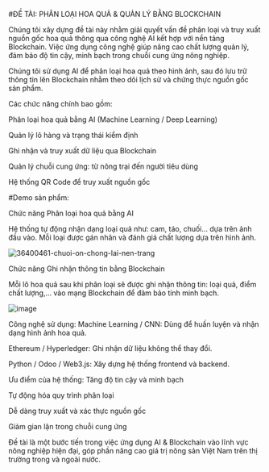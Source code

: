 #ĐỀ TÀI: PHÂN LOẠI HOA QUẢ & QUẢN LÝ BẰNG BLOCKCHAIN


Chúng tôi xây dựng đề tài này nhằm giải quyết vấn đề phân loại và truy xuất nguồn gốc hoa quả thông qua công nghệ AI kết hợp với nền tảng Blockchain. Việc ứng dụng công nghệ giúp nâng cao chất lượng quản lý, đảm bảo độ tin cậy, minh bạch trong chuỗi cung ứng nông nghiệp.

Chúng tôi sử dụng AI để phân loại hoa quả theo hình ảnh, sau đó lưu trữ thông tin lên Blockchain nhằm theo dõi lịch sử và chứng thực nguồn gốc sản phẩm.

Các chức năng chính bao gồm:

Phân loại hoa quả bằng AI (Machine Learning / Deep Learning)

Quản lý lô hàng và trạng thái kiểm định

Ghi nhận và truy xuất dữ liệu qua Blockchain

Quản lý chuỗi cung ứng: từ nông trại đến người tiêu dùng

Hệ thống QR Code để truy xuất nguồn gốc

#Demo sản phẩm:



Chức năng Phân loại hoa quả bằng AI

Hệ thống tự động nhận dạng loại quả như: cam, táo, chuối... dựa trên ảnh đầu vào. Mỗi loại được gán nhãn và đánh giá chất lượng dựa trên hình ảnh.

![36400461-chuoi-on-chong-lai-nen-trang](https://github.com/user-attachments/assets/9669de90-c8d1-4370-bad7-421f63f79ee6)


Chức năng Ghi nhận thông tin bằng Blockchain

Mỗi lô hoa quả sau khi phân loại sẽ được ghi nhận thông tin: loại quả, điểm chất lượng,... vào mạng Blockchain để đảm bảo tính minh bạch.

![image](https://github.com/user-attachments/assets/817c3088-3979-4729-a5ab-33095067239c)


Công nghệ sử dụng:
Machine Learning / CNN: Dùng để huấn luyện và nhận dạng hình ảnh hoa quả.

Ethereum / Hyperledger: Ghi nhận dữ liệu không thể thay đổi.

Python / Odoo / Web3.js: Xây dựng hệ thống frontend và backend.

Ưu điểm của hệ thống:
Tăng độ tin cậy và minh bạch

Tự động hóa quy trình phân loại

Dễ dàng truy xuất và xác thực nguồn gốc

Giảm gian lận trong chuỗi cung ứng

Đề tài là một bước tiến trong việc ứng dụng AI & Blockchain vào lĩnh vực nông nghiệp hiện đại, góp phần nâng cao giá trị nông sản Việt Nam trên thị trường trong và ngoài nước.










